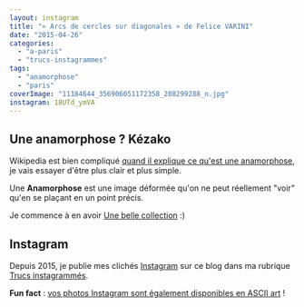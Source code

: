 ```yaml
---
layout: instagram
title: "« Arcs de cercles sur diagonales » de Felice VARINI"
date: "2015-04-26"
categories: 
  - "a-paris"
  - "trucs-instagrammes"
tags: 
  - "anamorphose"
  - "paris"
coverImage: "11184644_356906051172358_208299288_n.jpg"
instagram: 18UTd_ymVA
---
```


## Une anamorphose ? Kézako 

Wikipedia est bien compliqué [quand il explique ce qu'est une anamorphose](https://fr.wikipedia.org/wiki/Anamorphose), je vais essayer d'être plus clair et plus simple.

Une **Anamorphose** est une image déformée qu'on ne peut réellement "voir" qu'en se plaçant en un point précis.

Je commence à en avoir [Une belle collection](/tag/anamorphose/) :)

## Instagram

Depuis 2015, je publie mes clichés [Instagram](https://www.instagram.com/zemoko/) sur ce blog dans ma rubrique [Trucs instagrammés](/category/trucs-pris-en-photos/trucs-instagrammes/).

**Fun fact** : [vos photos Instagram sont également disponibles en ASCII art](/2016/01/le-saviez-tu-instagram-en-ascii-art/) !
